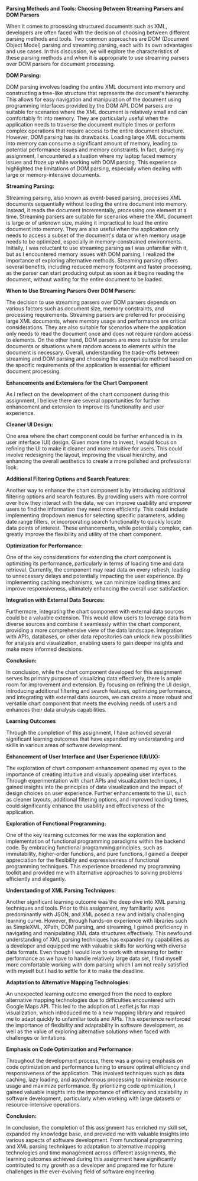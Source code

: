 **Parsing Methods and Tools: Choosing Between Streaming Parsers and DOM Parsers**

When it comes to processing structured documents such as XML, developers are often faced with the decision of choosing between different parsing methods and tools. Two common approaches are DOM (Document Object Model) parsing and streaming parsing, each with its own advantages and use cases. In this discussion, we will explore the characteristics of these parsing methods and when it is appropriate to use streaming parsers over DOM parsers for document processing.

**DOM Parsing:**

DOM parsing involves loading the entire XML document into memory and constructing a tree-like structure that represents the document's hierarchy. This allows for easy navigation and manipulation of the document using programming interfaces provided by the DOM API. DOM parsers are suitable for scenarios where the XML document is relatively small and can comfortably fit into memory. They are particularly useful when the application needs to traverse the document multiple times or perform complex operations that require access to the entire document structure. However, DOM parsing has its drawbacks. Loading large XML documents into memory can consume a significant amount of memory, leading to potential performance issues and memory constraints. In fact, during my assignment, I encountered a situation where my laptop faced memory issues and froze up while working with DOM parsing. This experience highlighted the limitations of DOM parsing, especially when dealing with large or memory-intensive documents.

**Streaming Parsing:**

Streaming parsing, also known as event-based parsing, processes XML documents sequentially without loading the entire document into memory. Instead, it reads the document incrementally, processing one element at a time. Streaming parsers are suitable for scenarios where the XML document is large or of unknown size, making it impractical to load the entire document into memory. They are also useful when the application only needs to access a subset of the document's data or when memory usage needs to be optimized, especially in memory-constrained environments. Initially, I was reluctant to use streaming parsing as I was unfamiliar with it, but as I encountered memory issues with DOM parsing, I realized the importance of exploring alternative methods. Streaming parsing offers several benefits, including reduced memory footprint and faster processing, as the parser can start producing output as soon as it begins reading the document, without waiting for the entire document to be loaded.

**When to Use Streaming Parsers Over DOM Parsers:**

The decision to use streaming parsers over DOM parsers depends on various factors such as document size, memory constraints, and processing requirements. Streaming parsers are preferred for processing large XML documents, where memory usage and performance are critical considerations. They are also suitable for scenarios where the application only needs to read the document once and does not require random access to elements. On the other hand, DOM parsers are more suitable for smaller documents or situations where random access to elements within the document is necessary. Overall, understanding the trade-offs between streaming and DOM parsing and choosing the appropriate method based on the specific requirements of the application is essential for efficient document processing.

**Enhancements and Extensions for the Chart Component**

As I reflect on the development of the chart component during this assignment, I believe there are several opportunities for further enhancement and extension to improve its functionality and user experience.

**Cleaner UI Design:**

One area where the chart component could be further enhanced is in its user interface (UI) design. Given more time to invest, I would focus on refining the UI to make it cleaner and more intuitive for users. This could involve redesigning the layout, improving the visual hierarchy, and enhancing the overall aesthetics to create a more polished and professional look.

**Additional Filtering Options and Search Features:**

Another way to enhance the chart component is by introducing additional filtering options and search features. By providing users with more control over how they interact with the data, we can improve usability and empower users to find the information they need more efficiently. This could include implementing dropdown menus for selecting specific parameters, adding date range filters, or incorporating search functionality to quickly locate data points of interest. These enhancements, while potentially complex, can greatly improve the flexibility and utility of the chart component.

**Optimization for Performance:**

One of the key considerations for extending the chart component is optimizing its performance, particularly in terms of loading time and data retrieval. Currently, the component may read data on every refresh, leading to unnecessary delays and potentially impacting the user experience. By implementing caching mechanisms, we can minimize loading times and improve responsiveness, ultimately enhancing the overall user satisfaction.

**Integration with External Data Sources:**

Furthermore, integrating the chart component with external data sources could be a valuable extension. This would allow users to leverage data from diverse sources and combine it seamlessly within the chart component, providing a more comprehensive view of the data landscape. Integration with APIs, databases, or other data repositories can unlock new possibilities for analysis and visualization, enabling users to gain deeper insights and make more informed decisions.

**Conclusion:**

In conclusion, while the chart component developed for this assignment serves its primary purpose of visualizing data effectively, there is ample room for improvement and extension. By focusing on refining the UI design, introducing additional filtering and search features, optimizing performance, and integrating with external data sources, we can create a more robust and versatile chart component that meets the evolving needs of users and enhances their data analysis capabilities.

**Learning Outcomes**

Through the completion of this assignment, I have achieved several significant learning outcomes that have expanded my understanding and skills in various areas of software development.

**Enhancement of User Interface and User Experience (UI/UX):**

The exploration of chart component enhancement opened my eyes to the importance of creating intuitive and visually appealing user interfaces. Through experimentation with chart APIs and visualization techniques, I gained insights into the principles of data visualization and the impact of design choices on user experience. Further enhancements to the UI, such as cleaner layouts, additional filtering options, and improved loading times, could significantly enhance the usability and effectiveness of the application.

**Exploration of Functional Programming:**

One of the key learning outcomes for me was the exploration and implementation of functional programming paradigms within the backend code. By embracing functional programming principles, such as immutability, higher-order functions, and pure functions, I gained a deeper appreciation for the flexibility and expressiveness of functional programming techniques. This experience broadened my programming toolkit and provided me with alternative approaches to solving problems efficiently and elegantly.

**Understanding of XML Parsing Techniques:**

Another significant learning outcome was the deep dive into XML parsing techniques and tools. Prior to this assignment, my familiarity was predominantly with JSON, and XML posed a new and initially challenging learning curve. However, through hands-on experience with libraries such as SimpleXML, XPath, DOM parsing, and streaming, I gained proficiency in navigating and manipulating XML data structures effectively. This newfound understanding of XML parsing techniques has expanded my capabilities as a developer and equipped me with valuable skills for working with diverse data formats. Even though I would love to work with streaming for better performance as we have to handle relatively large data set, I find myself more comfortable working with dom parsing which I am not really satisfied with myself but I had to settle for it to make the deadline.

**Adaptation to Alternative Mapping Technologies:**

An unexpected learning outcome emerged from the need to explore alternative mapping technologies due to difficulties encountered with Google Maps API. This led to the adoption of Leaflet.js for map visualization, which introduced me to a new mapping library and required me to adapt quickly to unfamiliar tools and APIs. This experience reinforced the importance of flexibility and adaptability in software development, as well as the value of exploring alternative solutions when faced with challenges or limitations.

**Emphasis on Code Optimization and Performance:**

Throughout the development process, there was a growing emphasis on code optimization and performance tuning to ensure optimal efficiency and responsiveness of the application. This involved techniques such as data caching, lazy loading, and asynchronous processing to minimize resource usage and maximize performance. By prioritizing code optimization, I gained valuable insights into the importance of efficiency and scalability in software development, particularly when working with large datasets or resource-intensive operations.

**Conclusion:**

In conclusion, the completion of this assignment has enriched my skill set, expanded my knowledge base, and provided me with valuable insights into various aspects of software development. From functional programming and XML parsing techniques to adaptation to alternative mapping technologies and time management across different assignments, the learning outcomes achieved during this assignment have significantly contributed to my growth as a developer and prepared me for future challenges in the ever-evolving field of software engineering.
